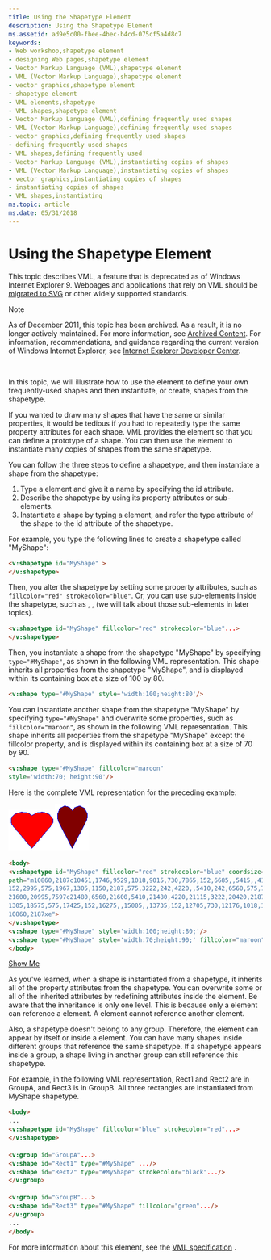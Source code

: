 ```yaml
---
title: Using the Shapetype Element
description: Using the Shapetype Element
ms.assetid: ad9e5c00-fbee-4bec-b4cd-075cf5a4d8c7
keywords:
- Web workshop,shapetype element
- designing Web pages,shapetype element
- Vector Markup Language (VML),shapetype element
- VML (Vector Markup Language),shapetype element
- vector graphics,shapetype element
- shapetype element
- VML elements,shapetype
- VML shapes,shapetype element
- Vector Markup Language (VML),defining frequently used shapes
- VML (Vector Markup Language),defining frequently used shapes
- vector graphics,defining frequently used shapes
- defining frequently used shapes
- VML shapes,defining frequently used
- Vector Markup Language (VML),instantiating copies of shapes
- VML (Vector Markup Language),instantiating copies of shapes
- vector graphics,instantiating copies of shapes
- instantiating copies of shapes
- VML shapes,instantiating
ms.topic: article
ms.date: 05/31/2018
---
```


# Using the Shapetype Element

This topic describes VML, a feature that is deprecated as of Windows Internet Explorer 9. Webpages and applications that rely on VML should be [migrated to SVG](https://go.microsoft.com/fwlink/p/?LinkID=236964) or other widely supported standards.

> [!Note]  
> As of December 2011, this topic has been archived. As a result, it is no longer actively maintained. For more information, see [Archived Content](https://docs.microsoft.com/previous-versions/windows/internet-explorer/ie-developer/). For information, recommendations, and guidance regarding the current version of Windows Internet Explorer, see [Internet Explorer Developer Center](https://go.microsoft.com/fwlink/p/?linkid=204313).

 

In this topic, we will illustrate how to use the <shapetype> element to define your own frequently-used shapes and then instantiate, or create, shapes from the shapetype.

If you wanted to draw many shapes that have the same or similar properties, it would be tedious if you had to repeatedly type the same property attributes for each shape. VML provides the <shapetype> element so that you can define a prototype of a shape. You can then use the <shape> element to instantiate many copies of shapes from the same shapetype.

You can follow the three steps to define a shapetype, and then instantiate a shape from the shapetype:

1.  Type a <shapetype> element and give it a name by specifying the id attribute.
2.  Describe the shapetype by using its property attributes or sub-elements.
3.  Instantiate a shape by typing a <shape> element, and refer the type attribute of the shape to the id attribute of the shapetype.

For example, you type the following lines to create a shapetype called "MyShape":


```HTML
<v:shapetype id="MyShape" >
</v:shapetype>
```



Then, you alter the shapetype by setting some property attributes, such as `fillcolor="red" strokecolor="blue"`. Or, you can use sub-elements inside the shapetype, such as <path>, <fill>, <stroke> (we will talk about those sub-elements in later topics).


```HTML
<v:shapetype id="MyShape" fillcolor="red" strokecolor="blue"...>
</v:shapetype>
```



Then, you instantiate a shape from the shapetype "MyShape" by specifying `type="#MyShape"`, as shown in the following VML representation. This shape inherits all properties from the shapetype "MyShape", and is displayed within its containing box at a size of 100 by 80.


```HTML
<v:shape type="#MyShape" style='width:100;height:80'/>
```



You can instantiate another shape from the shapetype "MyShape" by specifying `type="#MyShape"` and overwrite some properties, such as `fillcolor="maroon"`, as shown in the following VML representation. This shape inherits all properties from the shapetype "MyShape" except the fillcolor property, and is displayed within its containing box at a size of 70 by 90.


```HTML
<v:shape type="#MyShape" fillcolor="maroon"
style='width:70; height:90'/>
```



Here is the complete VML representation for the preceding example:

![type1\-1.gif (477 bytes)](images/type1-1.gif)![type1\-2.gif (471 bytes)](images/type1-2.gif)


```HTML
<body>
<v:shapetype id="MyShape" fillcolor="red" strokecolor="blue" coordsize="21600,21600"
path="m10860,2187c10451,1746,9529,1018,9015,730,7865,152,6685,,5415,,4175,
152,2995,575,1967,1305,1150,2187,575,3222,242,4220,,5410,242,6560,575,7597l10860,
21600,20995,7597c21480,6560,21600,5410,21480,4220,21115,3222,20420,2187,19632,
1305,18575,575,17425,152,16275,,15005,,13735,152,12705,730,12176,1018,11254,1746,
10860,2187xe">
</v:shapetype>
<v:shape type="#MyShape" style='width:100;height:80;'/>
<v:shape type="#MyShape" style='width:70;height:90;' fillcolor="maroon"/>
</body>
```



[Show Me](https://samples.msdn.microsoft.com/workshop/samples/vml/examples/ShapeType/type1.md)

As you've learned, when a shape is instantiated from a shapetype, it inherits all of the property attributes from the shapetype. You can overwrite some or all of the inherited attributes by redefining attributes inside the <shape> element. Be aware that the inheritance is only one level. This is because only a <shape> element can reference a <shapetype> element. A <shapetype> element cannot reference another <shapetype> element.

Also, a shapetype doesn't belong to any group. Therefore, the <shapetype> element can appear by itself or inside a <group> element. You can have many shapes inside different groups that reference the same shapetype. If a shapetype appears inside a group, a shape living in another group can still reference this shapetype.

For example, in the following VML representation, Rect1 and Rect2 are in GroupA, and Rect3 is in GroupB. All three rectangles are instantiated from MyShape shapetype.


```HTML
<body>
...
<v:shapetype id="MyShape" fillcolor="blue" strokecolor="red"...>
</v:shapetype>

<v:group id="GroupA"...>
<v:shape id="Rect1" type="#MyShape" .../>
<v:shape id="Rect2" type="#MyShape" strokecolor="black".../>
</v:group>

<v:group id="GroupB"...>
<v:shape id="Rect3" type="#MyShape" fillcolor="green".../>
</v:group>
...
</body>
```



For more information about this element, see the [VML specification](https://www.w3.org/TR/NOTE-VML#-toc416858387) .

 

 




